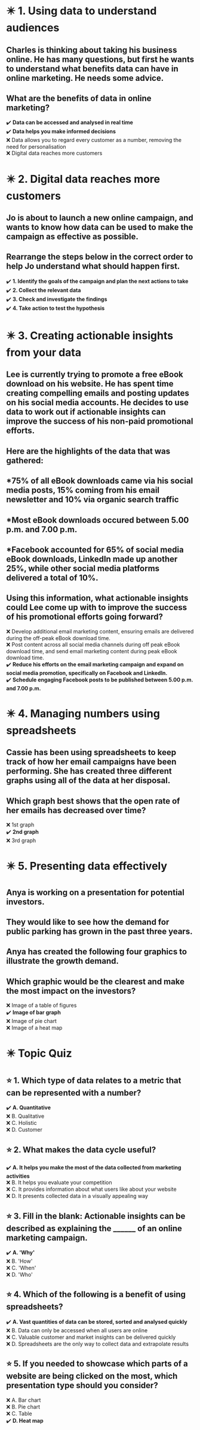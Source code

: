 # :eight_pointed_black_star: 1. Using data to understand audiences

## Charles is thinking about taking his business online. He has many questions, but first he wants to understand what benefits data can have in online marketing. He needs some advice.

## What are the benefits of data in online marketing?

:heavy_check_mark: **Data can be accessed and analysed in real time**\
:heavy_check_mark: **Data helps you make informed decisions**\
:x: Data allows you to regard every customer as a number, removing the need for personalisation\
:x: Digital data reaches more customers

# :eight_pointed_black_star: 2. Digital data reaches more customers

## Jo is about to launch a new online campaign, and wants to know how data can be used to make the campaign as effective as possible.

## Rearrange the steps below in the correct order to help Jo understand what should happen first.

:heavy_check_mark: **1. Identify the goals of the campaign and plan the next actions to take**\
:heavy_check_mark: **2. Collect the relevant data**\
:heavy_check_mark: **3. Check and investigate the findings**\
:heavy_check_mark: **4. Take action to test the hypothesis**

# :eight_pointed_black_star: 3. Creating actionable insights from your data

## Lee is currently trying to promote a free eBook download on his website. He has spent time creating compelling emails and posting updates on his social media accounts. He decides to use data to work out if actionable insights can improve the success of his non-paid promotional efforts.

## Here are the highlights of the data that was gathered:

## *75% of all eBook downloads came via his social media posts, 15% coming from his email newsletter and 10% via organic search traffic
## *Most eBook downloads occured between 5.00 p.m. and 7.00 p.m.
## *Facebook accounted for 65% of social media eBook downloads, LinkedIn made up another 25%, while other social media platforms delivered a total of 10%.
## Using this information, what actionable insights could Lee come up with to improve the success of his promotional efforts going forward?

:x: Develop additional email marketing content, ensuring emails are delivered during the off-peak eBook download time.\
:x: Post content across all social media channels during off peak eBook download time, and send email marketing content during peak eBook download time.\
:heavy_check_mark: **Reduce his efforts on the email marketing campaign and expand on social media promotion, specifically on Facebook and LinkedIn.**\
:heavy_check_mark: **Schedule engaging Facebook posts to be published between 5.00 p.m. and 7.00 p.m.**

# :eight_pointed_black_star: 4. Managing numbers using spreadsheets

## Cassie has been using spreadsheets to keep track of how her email campaigns have been performing. She has created three different graphs using all of the data at her disposal.

## Which graph best shows that the open rate of her emails has decreased over time?

:x: 1st graph\
:heavy_check_mark: **2nd graph**\
:x: 3rd graph

# :eight_pointed_black_star: 5. Presenting data effectively

## Anya is working on a presentation for potential investors.

## They would like to see how the demand for public parking has grown in the past three years.

## Anya has created the following four graphics to illustrate the growth demand.

## Which graphic would be the clearest and make the most impact on the investors?

:x: Image of a table of figures\
:heavy_check_mark: **Image of bar graph**\
:x: Image of pie chart\
:x: Image of a heat map

# :eight_pointed_black_star: Topic Quiz

## :star: 1. Which type of data relates to a metric that can be represented with a number?

:heavy_check_mark: **A. Quantitative**\
:x: B. Qualitative\
:x: C. Holistic\
:x: D. Customer

## :star: 2. What makes the data cycle useful?

:heavy_check_mark: **A. It helps you make the most of the data collected from marketing activities**\
:x: B. It helps you evaluate your competition\
:x: C. It provides information about what users like about your website\
:x: D. It presents collected data in a visually appealing way

## :star: 3. Fill in the blank: Actionable insights can be described as explaining the ______ of an online marketing campaign.

:heavy_check_mark: **A. 'Why'**\
:x: B. 'How'\
:x: C. 'When'\
:x: D. 'Who'

## :star: 4. Which of the following is a benefit of using spreadsheets?

:heavy_check_mark: **A. Vast quantities of data can be stored, sorted and analysed quickly**\
:x: B. Data can only be accessed when all users are online\
:x: C. Valuable customer and market insights can be delivered quickly\
:x: D. Spreadsheets are the only way to collect data and extrapolate results

## :star: 5. If you needed to showcase which parts of a website are being clicked on the most, which presentation type should you consider?

:x: A. Bar chart\
:x: B. Pie chart\
:x: C. Table\
:heavy_check_mark: **D. Heat map**